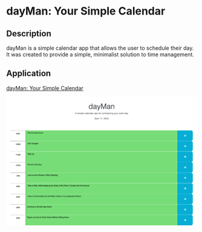 # dayMan: Your Simple Calendar

## Description

dayMan is a simple calendar app that allows the user to schedule their day. It was created to provide a simple, minimalist solution to time management.

## Application

[dayMan: Your Simple Calendar](https://clever-girl31.github.io/dayMan/)

![Screenshot of dayMan](./Assets/dayManscreenshot.png)


